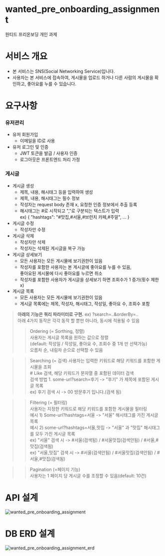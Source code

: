 # wanted_pre_onboarding_assignment
원티드 프리온보딩 개인 과제

# 서비스 개요
- 본 서비스는 SNS(Social Networking Service)입니다.
- 사용자는 본 서비스에 접속하여, 게시물을 업로드 하거나 다른 사람의 게시물을 확인하고, 좋아요를 누를 수 있습니다.

# 요구사항
### 유저관리
- 유저 회원가입
  - 이메일을 ID로 사용
- 유저 로그인 및 인증
  - JWT 토큰을 발급 / 사용자 인증
  - 로그아웃은 프론트엔드 처리 가정

### 게시글
- 게시글 생성
  - 제목, 내용, 해시태그 등을 입력하여 생성
  - 제목, 내용, 해시태그는 필수 정보
  - 작성자는 request body 존재 x, 요청한 인증 정보에서 추출 등록
  - 해시태그는 #로 시작되고 ","로 구분되는 텍스트가 입력  
  ex) { "hashtags": "#맛집,#서울,#브런치 카페,#주말", ... }
- 게시글 수정
  - 작성자만 수정
- 게시글 삭제
  - 작성자만 삭제
  - 작성자는 삭제된 게시글을 복구 가능
- 게시글 상세보기
  - 모든 사용자는 모든 게시물에 보기권한이 있음
  - 작성자를 포함한 사용자는 본 게시글에 좋아요를 누를 수 있음,  
    좋아요된 게시물에 다시 좋아요를 누르면 취소
  - 작성자를 포함한 사용자가 게시글을 상세보기 하면 조회수가 1 증가(횟수 제한 x)
- 게시글 목록
  - 모든 사용자는 모든 게시물에 보기권한이 있음
  - 게시글 목록에는 제목, 작성자, 해시태그, 작성일, 좋아요 수, 조회수 포함
> **아래의 기능은 쿼리 파라미터로 구현.** ex) ?search=..&orderBy=..  
> 아래 4가지 동작은 각각 동작 할 뿐만 아니라, 동시에 적용될 수 있음  
>> Ordering (= Sorthing, 정렬)  
>> 사용자는 게시글 목록을 원하는 값으로 정렬  
>> (default: 작성일 / 작성일, 좋아요 수, 조회수 중 1개 만 선택가능)  
>> 오름차 순, 내림차 순으로 선택할 수 있음  

>> Searching (= 검색)
>> 사용자는 입력한 키워드로 해당 키워드를 포함한 게시물을 조회  
>> &#35; Like 검색, 해당 키워드가 문자열 중 포함된 데이터 검색  
>> 검색 방법 1. some-url?search=후기 -> "후기" 가 제목에 포함된 게시글 목록  
>> ex) 후기 검색 시 -> 00 방문후기 입니다.(검색 됨)  

>> Filtering (= 필터링)  
>> 사용자는 지정한 키워드로 해당 키워드를 포함한 게시물을 필터링  
>> 예시 1) Some-url?hashtags=서울 -> "서울" 해시태그를 가진 게시글 목록  
>> 예시 2) some-url?hashtags=서울,맛집 -> "서울" 과 "맛집" 해시태그를 모두 가진 게시글 목록  
>> ex) "서울" 검색 시 -> #서울(검색됨) / #서울맛집(검색안됨) / #서울,#맛집(검색됨)  
>> ex) "서울,맛집" 검색 시 -> #서울(검색안됨) / #서울맛집(검색안됨) / #서울,#맛집(검색됨)  

>> Pagination (=페이지 기능)  
>> 사용자는 1 페이지 당 게시글 수를 조정할 수 있음(default: 10건)

# API 설계
![wanted_pre_onboarding_assignment](https://user-images.githubusercontent.com/67082984/179905277-9eaa72c2-480c-4998-83e5-85b9c6aebd90.png)

# DB ERD 설계
![wanted_pre_onboarding_assignment_erd](https://user-images.githubusercontent.com/67082984/180101702-2b1a06c0-bff3-481f-bbd5-ae880ccba1ab.png)


